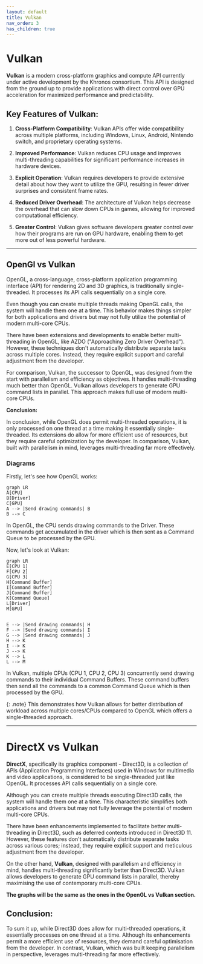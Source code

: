 ```yaml
---
layout: default
title: Vulkan
nav_order: 3
has_children: true
---
```


# Vulkan

**Vulkan** is a modern cross-platform graphics and compute API currently under active development by the Khronos consortium. This API is designed from the ground up to provide applications with direct control over GPU acceleration for maximized performance and predictability.

## Key Features of Vulkan:

1. **Cross-Platform Compatibility**: Vulkan APIs offer wide compatibility across multiple platforms, including Windows, Linux, Android, Nintendo switch, and proprietary operating systems.

2. **Improved Performance**: Vulkan reduces CPU usage and improves multi-threading capabilities for significant performance increases in hardware devices.

3. **Explicit Operation**: Vulkan requires developers to provide extensive detail about how they want to utilize the GPU, resulting in fewer driver surprises and consistent frame rates.

4. **Reduced Driver Overhead**: The architecture of Vulkan helps decrease the overhead that can slow down CPUs in games, allowing for improved computational efficiency.

5. **Greater Control**: Vulkan gives software developers greater control over how their programs are run on GPU hardware, enabling them to get more out of less powerful hardware.

---

## OpenGl vs Vulkan

OpenGL, a cross-language, cross-platform application programming interface (API) for rendering 2D and 3D graphics, is traditionally single-threaded. It processes its API calls sequentially on a single core.

Even though you can create multiple threads making OpenGL calls, the system will handle them one at a time. This behavior makes things simpler for both applications and drivers but may not fully utilize the potential of modern multi-core CPUs.

There have been extensions and developments to enable better multi-threading in OpenGL, like AZDO ("Approaching Zero Driver Overhead"). However, these techniques don't automatically distribute separate tasks across multiple cores. Instead, they require explicit support and careful adjustment from the developer.

For comparison, Vulkan, the successor to OpenGL, was designed from the start with parallelism and efficiency as objectives. It handles multi-threading much better than OpenGL. Vulkan allows developers to generate GPU command lists in parallel. This approach makes full use of modern multi-core CPUs.

**Conclusion:**

In conclusion, while OpenGL does permit multi-threaded operations, it is only processed on one thread at a time making it essentially single-threaded. Its extensions do allow for more efficient use of resources, but they require careful optimization by the developer. In comparison, Vulkan, built with parallelism in mind, leverages multi-threading far more effectively.

### Diagrams

Firstly, let's see how OpenGL works:

```mermaid
graph LR
A[CPU]
B[Driver]
C[GPU]
A --> |Send drawing commands| B
B --> C
```

In OpenGL, the CPU sends drawing commands to the Driver. These commands get accumulated in the driver which is then sent as a Command Queue to be processed by the GPU.

Now, let's look at Vulkan:

```mermaid
graph LR
E[CPU 1]
F[CPU 2]
G[CPU 3]
H[Command Buffer]
I[Command Buffer]
J[Command Buffer]
K[Command Queue]
L[Driver]
M[GPU]


E --> |Send drawing commands| H
F --> |Send drawing commands| I
G --> |Send drawing commands| J
H --> K
I --> K
J --> K
K --> L
L --> M

```

In Vulkan, multiple CPUs (CPU 1, CPU 2, CPU 3) concurrently send drawing commands to their individual Command Buffers. These command buffers then send all the commands to a common Command Queue which is then processed by the GPU.

{: .note}
This demonstrates how Vulkan allows for better distribution of workload across multiple cores/CPUs compared to OpenGL which offers a single-threaded approach.

---

# DirectX vs Vulkan

**DirectX**, specifically its graphics component - Direct3D, is a collection of APIs (Application Programming Interfaces) used in Windows for multimedia and video applications, is considered to be single-threaded just like OpenGL. It processes API calls sequentially on a single core.

Although you can create multiple threads executing Direct3D calls, the system will handle them one at a time. This characteristic simplifies both applications and drivers but may not fully leverage the potential of modern multi-core CPUs.

There have been enhancements implemented to facilitate better multi-threading in Direct3D, such as deferred contexts introduced in Direct3D 11. However, these features don't automatically distribute separate tasks across various cores; instead, they require explicit support and meticulous adjustment from the developer.

On the other hand, **Vulkan**, designed with parallelism and efficiency in mind, handles multi-threading significantly better than Direct3D. Vulkan allows developers to generate GPU command lists in parallel, thereby maximising the use of contemporary multi-core CPUs.

**The graphs will be the same as the ones in the OpenGL vs Vulkan section.**

## Conclusion:

To sum it up, while Direct3D does allow for multi-threaded operations, it essentially processes on one thread at a time. Although its enhancements permit a more efficient use of resources, they demand careful optimisation from the developer. In contrast, Vulkan, which was built keeping parallelism in perspective, leverages multi-threading far more effectively.
